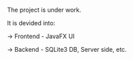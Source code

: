 The project is under work.

It is devided into:

-> Frontend - JavaFX UI

-> Backend - SQLite3 DB, Server side, etc.
